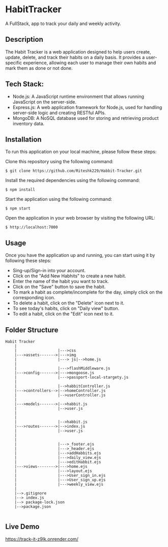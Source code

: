 # HabitTracker

A FullStack, app to track your daily and weekly activity.

## Description

The Habit Tracker is a web application designed to help users create, update, delete, and track their habits on a daily basis.
It provides a user-specific experience, allowing each user to manage their own habits and mark them as done or not done.

## Tech Stack:
- Node.js: A JavaScript runtime environment that allows running JavaScript on the server-side.
- Express.js: A web application framework for Node.js, used for handling server-side logic and creating RESTful APIs.
- MongoDB: A NoSQL database used for storing and retrieving product inventory data.

## Installation

To run this application on your local machine, please follow these steps:

Clone this repository using the following command:
```
$ git clone https://github.com/Riteshk229/Habbit-Tracker.git
```
Install the required dependencies using the following command:
```
$ npm install 
```
Start the application using the following command:
```
$ npm start 
```
Open the application in your web browser by visiting the following URL:
```
$ http://localhost:7000 
```

## Usage
Once you have the application up and running, you can start using it by following these steps:
* Sing-up/Sign-in into your account.
* Click on the "Add New Habhits" to create a new habit.
* Enter the name of the habit you want to track.
* Click on the "Save" button to save the habit.
* To mark a habit as complete/incomplete for the day, simply click on the corresponding icon.
* To delete a habit, click on the "Delete" icon next to it.
* To see today's habits, click on "Daily view" button.
* To edit a habit, click on the "Edit" icon next to it.

## Folder Structure
```
Habit Tracker
    |
    |                  |--->css
    |--->assets------->|--->img
    |                  |---> js|-->home.js
    |
    |                  |--->flashMiddleware.js
    |--->config------->|--->mongoose.js
    |                  |--->passport-local-stargety.js
    |
    |                  |-->habbitController.js
    |--->controllers-->|-->homeController.js
    |                  |-->userController.js
    |
    |--->models------->|-->habbit.js
    |                  |-->user.js
    |
    |              
    |                  |-->habbit.js
    |--->routes------->|-->index.js
    |                  |-->user.js
    |
    |              
    |                  |--->_footer.ejs
    |                  |--->_header.ejs
    |                  |--->addHabbits.ejs
    |                  |--->daily_view.ejs
    |                  |--->editHabbit.ejs
    |--->views-------->|--->home.ejs
    |                  |--->layout.ejs
    |                  |--->User_sign_in.ejs
    |                  |--->User_sign_up.ejs
    |                  |--->weekly_view.ejs
    |
    |-->.gitignore
    |--> index.js
    |--> package-lock.json
    |-->package.json
    
 ````
## Live Demo
https://track-it-z9lk.onrender.com/
